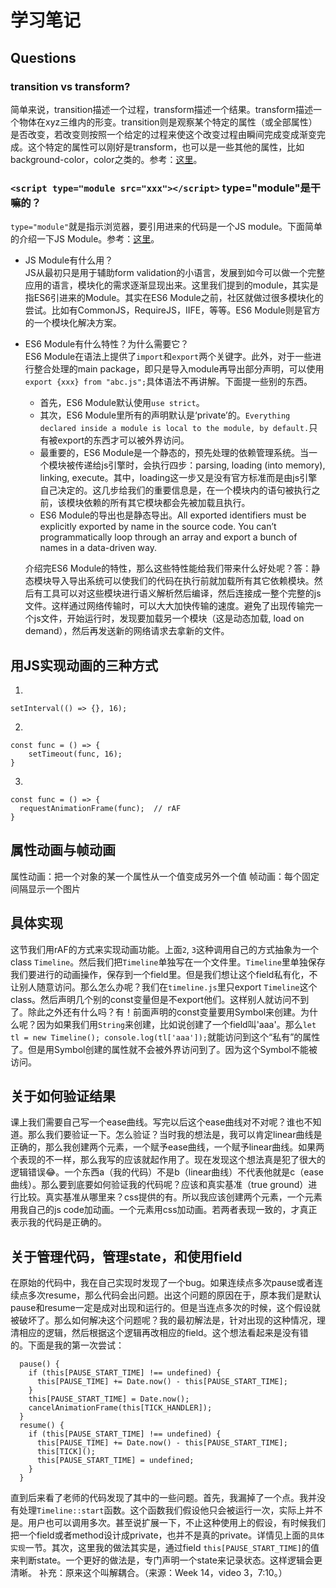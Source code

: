 # 学习笔记
## Questions
### transition vs transform?
简单来说，transition描述一个过程，transform描述一个结果。transform描述一个物体在xyz三维内的形变。transition则是观察某个特定的属性（或全部属性）是否改变，若改变则按照一个给定的过程来使这个改变过程由瞬间完成变成渐变完成。这个特定的属性可以刚好是transform，也可以是一些其他的属性，比如background-color，color之类的。参考：[这里](https://stackoverflow.com/questions/19186585/css-transforms-vs-transitions/19186662#19186662)。

### `<script type="module src="xxx"></script>` type="module"是干嘛的？
`type="module"`就是指示浏览器，要引用进来的代码是一个JS module。下面简单的介绍一下JS Module。参考：[这里](https://hacks.mozilla.org/2015/08/es6-in-depth-modules/)。
- JS Module有什么用？\
JS从最初只是用于辅助form validation的小语言，发展到如今可以做一个完整应用的语言，模块化的需求逐渐显现出来。这里我们提到的module，其实是指ES6引进来的Module。其实在ES6 Module之前，社区就做过很多模块化的尝试。比如有CommonJS，RequireJS，IIFE，等等。ES6 Module则是官方的一个模块化解决方案。
- ES6 Module有什么特性？为什么需要它？\
ES6 Module在语法上提供了`import`和`export`两个关键字。此外，对于一些进行整合处理的main package，即只是导入module再导出部分声明，可以使用`export {xxx} from "abc.js";`具体语法不再讲解。下面提一些别的东西。
  - 首先，ES6 Module默认使用`use strict`。
  - 其次，ES6 Module里所有的声明默认是‘private’的。`Everything declared inside a module is local to the module, by default.`只有被export的东西才可以被外界访问。
  - 最重要的，ES6 Module是一个静态的，预先处理的依赖管理系统。当一个模块被传递给js引擎时，会执行四步：parsing, loading (into memory), linking, execute。其中，loading这一步又是没有官方标准而是由js引擎自己决定的。这几步给我们的重要信息是，在一个模块内的语句被执行之前，该模块依赖的所有其它模块都会先被加载且执行。
  - ES6 Module的导出也是静态导出。All exported identifiers must be explicitly exported by name in the source code. You can’t programmatically loop through an array and export a bunch of names in a data-driven way.

  介绍完ES6 Module的特性，那么这些特性能给我们带来什么好处呢？答：静态模块导入导出系统可以使我们的代码在执行前就加载所有其它依赖模块。然后有工具可以对这些模块进行语义解析然后编译，然后连接成一整个完整的js文件。这样通过网络传输时，可以大大加快传输的速度。避免了出现传输完一个js文件，开始运行时，发现要加载另一个模块（这是动态加载, load on demand），然后再发送新的网络请求去拿新的文件。

## 用JS实现动画的三种方式
1.
```
setInterval(() => {}, 16);
```

2.
```
const func = () => {
    setTimeout(func, 16);
}
```

3.
```
const func = () => {
  requestAnimationFrame(func);  // rAF
}
```

## 属性动画与帧动画
属性动画：把一个对象的某一个属性从一个值变成另外一个值
帧动画：每个固定间隔显示一个图片

## 具体实现
这节我们用rAF的方式来实现动画功能。上面`2`, `3`这种调用自己的方式抽象为一个class `Timeline`。然后我们把`Timeline`单独写在一个文件里。`Timeline`里单独保存我们要进行的动画操作，保存到一个field里。但是我们想让这个field私有化，不让别人随意访问。那么怎么办呢？我们在`timeline.js`里只export `Timeline`这个class。然后声明几个别的const变量但是不export他们。这样别人就访问不到了。除此之外还有什么吗？有！前面声明的const变量要用Symbol来创建。为什么呢？因为如果我们用`String`来创建，比如说创建了一个field叫'aaa'。那么`let tl = new Timeline(); console.log(tl['aaa']);`就能访问到这个“私有”的属性了。但是用Symbol创建的属性就不会被外界访问到了。因为这个Symbol不能被访问。

## 关于如何验证结果
课上我们需要自己写一个ease曲线。写完以后这个ease曲线对不对呢？谁也不知道。那么我们要验证一下。怎么验证？当时我的想法是，我可以肯定linear曲线是正确的，那么我创建两个元素，一个赋予ease曲线，一个赋予linear曲线。如果两个表现的不一样，那么我写的应该就起作用了。现在发现这个想法真是犯了很大的逻辑错误😂。一个东西a（我的代码）不是b（linear曲线）不代表他就是c（ease曲线）。那么要到底要如何验证我的代码呢？应该和真实基准（true ground）进行比较。真实基准从哪里来？css提供的有。所以我应该创建两个元素，一个元素用我自己的js code加动画。一个元素用css加动画。若两者表现一致的，才真正表示我的代码是正确的。

## 关于管理代码，管理state，和使用field
在原始的代码中，我在自己实现时发现了一个bug。如果连续点多次pause或者连续点多次resume，那么代码会出问题。出这个问题的原因在于，原本我们是默认pause和resume一定是成对出现和运行的。但是当连点多次的时候，这个假设就被破坏了。那么如何解决这个问题呢？我的最初解法是，针对出现的这种情况，理清相应的逻辑，然后根据这个逻辑再改相应的field。这个想法看起来是没有错的。下面是我的第一次尝试：
```
  pause() {
    if (this[PAUSE_START_TIME] !== undefined) {
      this[PAUSE_TIME] += Date.now() - this[PAUSE_START_TIME];
    }
    this[PAUSE_START_TIME] = Date.now();
    cancelAnimationFrame(this[TICK_HANDLER]);
  }
  resume() {
    if (this[PAUSE_START_TIME] !== undefined) {
      this[PAUSE_TIME] += Date.now() - this[PAUSE_START_TIME];
      this[TICK]();
      this[PAUSE_START_TIME] = undefined;
    }
  }
```
直到后来看了老师的代码发现了其中的一些问题。首先，我漏掉了一个点。我并没有处理`Timeline::start`函数。这个函数我们假设他只会被运行一次，实际上并不是。用户也可以调用多次。甚至说扩展一下，不止这种使用上的假设，有时候我们把一个field或者method设计成private，也并不是真的private。详情见上面的`具体实现`一节。其次，这里我的做法其实是，通过field `this[PAUSE_START_TIME]`的值来判断state。一个更好的做法是，专门声明一个state来记录状态。这样逻辑会更清晰。
补充：原来这个叫解耦合。（来源：Week 14，video 3，7:10。）